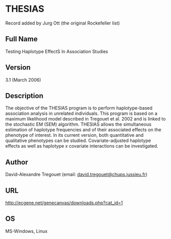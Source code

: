 # THESIAS
Record added by Jurg Ott (the original Rockefeller list)

## Full Name
Testing Haplotype EffectS In Association Studies

## Version
3.1 (March 2006)

## Description
The objective of the THESIAS program is to perform haplotype-based association analysis in unrelated individuals. This program is based on a maximum likelihood model described in Tregouet et al. 2002 and is linked to the stochastic EM (SEM) algorithm. THESIAS allows the simultaneous estimation of haplotype frequencies and of their associated effects on the phenotype of interest. In its current version, both quantitative and qualitative phenotypes can be studied. Covariate-adjusted haplotype effects as well as haplotype x covariate interactions can be investigated.

## Author
David-Alexandre Tregouet (email: david.tregouet@chups.jussieu.fr)

## URL
http://ecgene.net/genecanvas/downloads.php?cat_id=1

## OS
MS-Windows, Linux